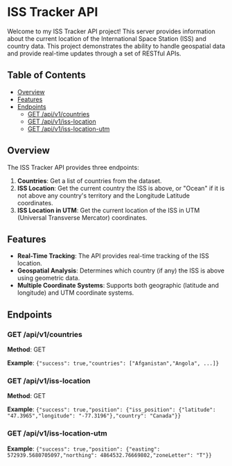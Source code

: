 # ISS Tracker API

Welcome to my ISS Tracker API project! This server provides information about the current location of the International Space Station (ISS) and country data. This project demonstrates the ability to handle geospatial data and provide real-time updates through a set of RESTful APIs.

## Table of Contents

- [Overview](#overview)
- [Features](#features)
- [Endpoints](#endpoints)
  - [GET /api/v1/countries](#get-apiv1countries)
  - [GET /api/v1/iss-location](#get-apiv1iss-location)
  - [GET /api/v1/iss-location-utm](#get-apiv1iss-location-utm)


## Overview

The ISS Tracker API provides three endpoints:

1. **Countries**: Get a list of countries from the dataset.
2. **ISS Location**: Get the current country the ISS is above, or "Ocean" if it is not above any country's territory and the Longitude Latitude coordinates.
3. **ISS Location in UTM**: Get the current location of the ISS in UTM (Universal Transverse Mercator) coordinates.

## Features

- **Real-Time Tracking**: The API provides real-time tracking of the ISS location.
- **Geospatial Analysis**: Determines which country (if any) the ISS is above using geometric data.
- **Multiple Coordinate Systems**: Supports both geographic (latitude and longitude) and UTM coordinate systems.

## Endpoints

### GET /api/v1/countries

**Method**: GET

**Example**: 
```{"success": true,"countries": ["Afganistan","Angola", ...]}```


### GET /api/v1/iss-location

**Method**: GET

**Example**: 
```{"success": true,"position": {"iss_position": {"latitude": "47.3965","longitude": "-77.3196"},"country": "Canada"}}```


### GET /api/v1/iss-location-utm

**Example**: 
```{"success": true,"position": {"easting": 572939.5680705097,"northing": 4864532.76669802,"zoneLetter": "T"}}```





